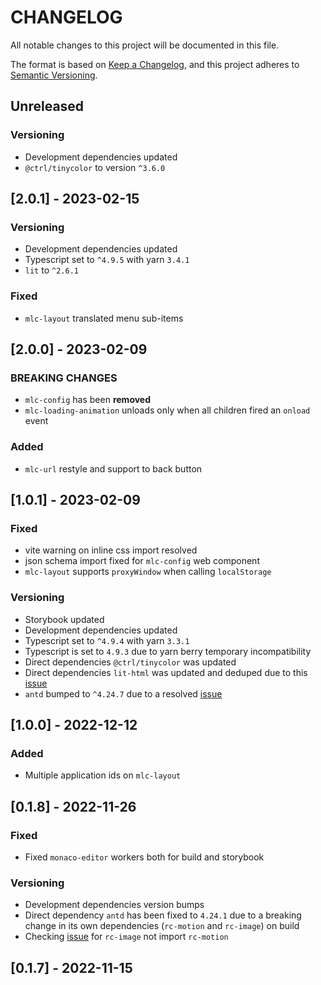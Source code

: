 # CHANGELOG

All notable changes to this project will be documented in this file.

The format is based on [Keep a Changelog](https://keepachangelog.com/en/1.0.0/),
and this project adheres to [Semantic Versioning](https://semver.org/spec/v2.0.0.html).

## Unreleased

### Versioning

- Development dependencies updated
- `@ctrl/tinycolor` to version `^3.6.0`

## [2.0.1] - 2023-02-15

### Versioning

- Development dependencies updated
- Typescript set to `^4.9.5` with yarn `3.4.1`
- `lit` to `^2.6.1`

### Fixed

- `mlc-layout` translated menu sub-items

## [2.0.0] - 2023-02-09

### BREAKING CHANGES

- `mlc-config` has been **removed**
- `mlc-loading-animation` unloads only when all children fired an `onload` event

### Added

- `mlc-url` restyle and support to back button

## [1.0.1] - 2023-02-09

### Fixed

- vite warning on inline css import resolved
- json schema import fixed for `mlc-config` web component
- `mlc-layout` supports `proxyWindow` when calling `localStorage`

### Versioning

- Storybook updated
- Development dependencies updated
- Typescript set to `^4.9.4` with yarn `3.3.1`
- Typescript is set to `4.9.3` due to yarn berry temporary incompatibility
- Direct dependencies `@ctrl/tinycolor` was updated
- Direct dependencies `lit-html` was updated and deduped due to this [issue](https://github.com/lit/lit/issues/3241)
- `antd` bumped to `^4.24.7` due to a resolved [issue](https://github.com/react-component/image/issues/144)

## [1.0.0] - 2022-12-12

### Added

- Multiple application ids on `mlc-layout`

## [0.1.8] - 2022-11-26

### Fixed

- Fixed `monaco-editor` workers both for build and storybook

### Versioning

- Development dependencies version bumps
- Direct dependency `antd` has been fixed to `4.24.1` due to a breaking change in its own dependencies (`rc-motion` and `rc-image`) on build
- Checking [issue](https://github.com/react-component/image/issues/144) for `rc-image` not import `rc-motion`

## [0.1.7] - 2022-11-15
